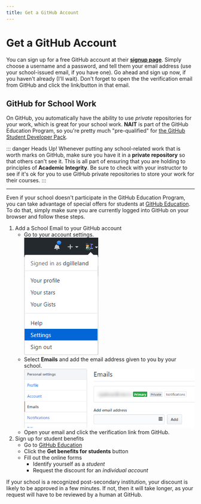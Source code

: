 ```yaml
---
title: Get a GitHub Account
---
```

# Get a GitHub Account

You can sign up for a free GitHub account at their [**signup page**](https://github.com/join). Simply choose a username and a password, and tell them your email address (use your school-issued email, if you have one). Go ahead and sign up now, if you haven't already (I'll wait). Don't forget to open the the verification email from GitHub and click the link/button in that email.

## GitHub for School Work

On GitHub, you automatically have the ability to use *private* repositories for your work, which is great for your school work. **NAIT** is part of the GitHub Education Program, so you're pretty much "pre-qualified" for [the GitHub Student Developer Pack](https://education.github.com/pack#offers).

::: danger Heads Up!
Whenever putting any school-related work that is worth marks on GitHub, make sure you have it in a **private repository** so that others can't see it. This is all part of ensuring that you are holding to principles of **Academic Integrity**. Be sure to check with your instructor to see if it's ok for you to use GitHub private repositories to store your work for their courses.
:::

----

Even if your school doesn't participate in the GitHub Education Program, you can take advantage of special offers for students at [GitHub Education](https://education.github.com/students). To do that, simply make sure you are currently logged into GitHub on your browser and follow these steps.

1. Add a School Email to your GitHub account
    - Go to your account settings.<br />![Settings](./ghSettings.png)
    - Select **Emails** and add the email address given to you by your school.<br />![Add Email](./ghAddEmail.png)
    - Open your email and click the verification link from GitHub.
1. Sign up for student benefits
    - Go to [GitHub Education](https://education.github.com/students)
    - Click the **Get benefits for students** button
    - Fill out the online forms
        - Identify yourself as a *student*
        - Request the discount for an *individual account*

If your school is a recognized post-secondary institution, your discount is likely to be approved in a few minutes. If not, then it will take longer, as your request will have to be reviewed by a human at GitHub.
